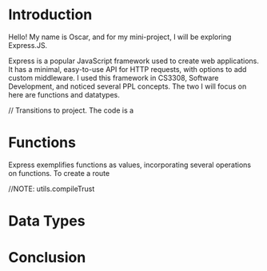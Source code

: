 # Introduction
Hello! My name is Oscar, and for my mini-project, I will be exploring Express.JS.

Express is a popular JavaScript framework used to create web applications. It has a minimal, easy-to-use API for HTTP requests, with options to add custom middleware. I used this framework in CS3308, Software Development, and noticed several PPL concepts. The two I will focus on here are functions and datatypes.

// Transitions to project.
The code is a 

# Functions

Express exemplifies functions as values, incorporating several operations on functions. To create a route 

//NOTE: utils.compileTrust


# Data Types




# Conclusion
